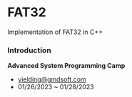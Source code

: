 # FAT32
Implementation of FAT32 in C++

### Introduction
**Advanced System Programming Camp**
* yielding@gmdsoft.com
* 01/26/2023 ~ 01/28/2023
